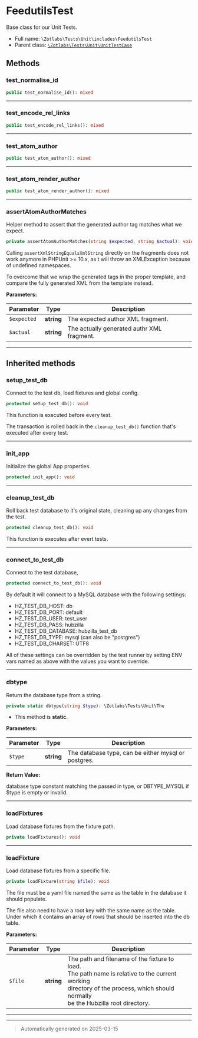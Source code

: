 
# FeedutilsTest

Base class for our Unit Tests.



* Full name: `\Zotlabs\Tests\Unit\includes\FeedutilsTest`
* Parent class: [`\Zotlabs\Tests\Unit\UnitTestCase`](../UnitTestCase.md)




## Methods


### test_normalise_id



```php
public test_normalise_id(): mixed
```












***

### test_encode_rel_links



```php
public test_encode_rel_links(): mixed
```












***

### test_atom_author



```php
public test_atom_author(): mixed
```












***

### test_atom_render_author



```php
public test_atom_render_author(): mixed
```












***

### assertAtomAuthorMatches

Helper method to assert that the generated author tag matches
what we expect.

```php
private assertAtomAuthorMatches(string $expected, string $actual): void
```

Calling `assertXmlStringEqualsXmlString` directly on the fragments
does not work anymore in PHPUnit >= 10.x, as t will throw an XMLException
because of undefined namespaces.

To overcome that we wrap the generated tags in the proper template,
and compare the fully generated XML from the template instead.






**Parameters:**

| Parameter | Type | Description |
|-----------|------|-------------|
| `$expected` | **string** | The expected author XML fragment. |
| `$actual` | **string** | The actually generated authr XML fragment. |





***


## Inherited methods


### setup_test_db

Connect to the test db, load fixtures and global config.

```php
protected setup_test_db(): void
```

This function is executed before every test.

The transaction is rolled back in the `cleanup_test_db()` function
that's executed after every test.










***

### init_app

Initialize the global App properties.

```php
protected init_app(): void
```












***

### cleanup_test_db

Roll back test database to it's original state, cleaning up
any changes from the test.

```php
protected cleanup_test_db(): void
```

This function is executes after evert tests.










***

### connect_to_test_db

Connect to the test database,

```php
protected connect_to_test_db(): void
```

By default it will connect to a MySQL database with the following settings:

  - HZ_TEST_DB_HOST: db
  - HZ_TEST_DB_PORT: default
  - HZ_TEST_DB_USER: test_user
  - HZ_TEST_DB_PASS: hubzilla
  - HZ_TEST_DB_DATABASE: hubzilla_test_db
  - HZ_TEST_DB_TYPE: mysql (can also be "postgres")
  - HZ_TEST_DB_CHARSET: UTF8

All of these settings can be overridden by the test runner by setting ENV vars
named as above with the values you want to override.










***

### dbtype

Return the database type from a string.

```php
private static dbtype(string $type): \Zotlabs\Tests\Unit\The
```



* This method is **static**.




**Parameters:**

| Parameter | Type | Description |
|-----------|------|-------------|
| `$type` | **string** | The database type, can be either mysql or postgres. |


**Return Value:**

database type constant matching the passed in type, or DBTYPE_MYSQL
if $type is empty or invalid.




***

### loadFixtures

Load database fixtures from the fixture path.

```php
private loadFixtures(): void
```












***

### loadFixture

Load database fixtures from a specific file.

```php
private loadFixture(string $file): void
```

The file must be a yaml file named the same as the table in the database
it should populate.

The file also need to have a root key with the same name as the table.
Under which it contains an array of rows that should be inserted into
the db table.






**Parameters:**

| Parameter | Type | Description |
|-----------|------|-------------|
| `$file` | **string** | The path and filename of the fixture to load.<br />The path name is relative to the current working<br />directory of the process, which should normally<br />be the Hubzilla root directory. |





***


***
> Automatically generated on 2025-03-15
